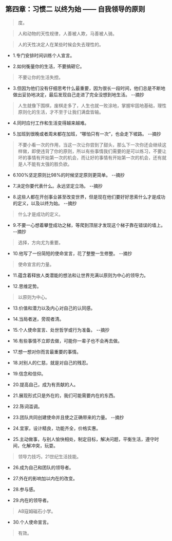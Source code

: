 ## 第四章：习惯二 以终为始 —— 自我领导的原则

>度。

>人和动物的天性规律，人善被人欺，马善被人骑。

>人的天性决定人在某些时候会失去理性的。

- 1.专门安排时间训练个人宣言。

- 2.如何衡量你的生活，不要搞砸它。

>不要让你的生活失控。

- 3.但因为他们没有仔细思考什么最重要，因为很长一段时间，他们总是不断地做出妥协地决定，最后发现自己走进了完全没想到地生活。 --摘抄

>人生就像下围棋，废棋走多了，人生也就一败涂地，掌握牢固地基础，理性原则化的生活，才不至于让我们满盘皆输。

- 4.同时应付工作和生活变得越来越难。

- 5.加班到很晚或者周末都在加班，“哪怕只有一次”，也会走下坡路。 --摘抄

>不要小看一次的作用，当这一次让你尝到了甜头，那么下一次你还会继续这样做，即使违背了你的原则，所以有些事情我们需要的是可以练习，不要让坏的事情有开始第一次的机会，而让好的事情有开始第一次的机会，还有就是人不能有太强的胜负欲。

- 6.100%坚定原则比98%的时候坚定原则更简单。 --摘抄

- 7.决定你要代表什么。永远坚定立场。 --摘抄

- 8.这些人都在开创事业甚至改变世界，但是现在他们要好好思索什么才是成功的定义，以及以终为始。 --摘抄

>什么才是成功的定义。

- 9.不要一心想着攀登成功之梯，等爬到顶层才发现这个梯子靠在错误的墙上。 --摘抄

>选择，方向尤为重要。

- 10.他写了一份简短的使命宣言，花了整整一生修整。 --摘抄

>使命宣言的力量。

- 11.蕴含着释放人类潜能的想法和让世界充满以原则为中心的领导力。

- 12.思维定势。

>以原则为中心。

- 13.价值和潜力以及内心对自己的认同感。

- 14.当局者迷，旁观者清。

- 15.个人使命宣言、处世哲学或行为准备。 --摘抄

- 16.有些事情不立即去做，可能你一辈子也不会再去做。

- 17.想一想对你而言最重要的事情。

- 18.对别人的仁慈，就是对自己的残忍。

- 19.信念和信仰。

- 20.提高自己，成为有贡献的人。

- 21.展现形式只是外在的，我们可能需要内在的东西。

- 22.陈词滥调。

- 23.团队共同创建使命并且使之正确带来的力量。 --摘抄

- 24.宜家，设计精良，功能齐全，价格实惠。

- 25.主动做事，与别人愉快相处，制定目标，解决问题，平衡生活，遵守时间，化解冲突，玩耍。

>领导力技巧，21世纪生活技能。

- 26.成为自己和团队的领导者。

- 27.外在的影响加以内在的改变。

- 28.参与感。

- 29.内在的领导者。

>AB寇姆磁石小学。

- 30.个人使命宣言。

>有效。
